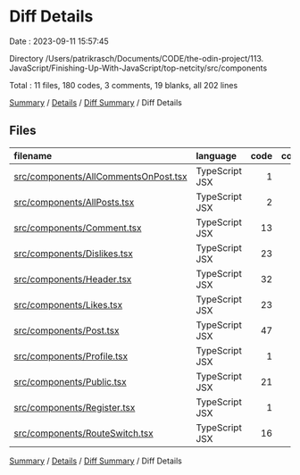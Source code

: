 # Diff Details

Date : 2023-09-11 15:57:45

Directory /Users/patrikrasch/Documents/CODE/the-odin-project/113. JavaScript/Finishing-Up-With-JavaScript/top-netcity/src/components

Total : 11 files,  180 codes, 3 comments, 19 blanks, all 202 lines

[Summary](results.md) / [Details](details.md) / [Diff Summary](diff.md) / Diff Details

## Files
| filename | language | code | comment | blank | total |
| :--- | :--- | ---: | ---: | ---: | ---: |
| [src/components/AllCommentsOnPost.tsx](/src/components/AllCommentsOnPost.tsx) | TypeScript JSX | 1 | 3 | 0 | 4 |
| [src/components/AllPosts.tsx](/src/components/AllPosts.tsx) | TypeScript JSX | 2 | 0 | 0 | 2 |
| [src/components/Comment.tsx](/src/components/Comment.tsx) | TypeScript JSX | 13 | -1 | 2 | 14 |
| [src/components/Dislikes.tsx](/src/components/Dislikes.tsx) | TypeScript JSX | 23 | 0 | 1 | 24 |
| [src/components/Header.tsx](/src/components/Header.tsx) | TypeScript JSX | 32 | 0 | 3 | 35 |
| [src/components/Likes.tsx](/src/components/Likes.tsx) | TypeScript JSX | 23 | -2 | 1 | 22 |
| [src/components/Post.tsx](/src/components/Post.tsx) | TypeScript JSX | 47 | 0 | 4 | 51 |
| [src/components/Profile.tsx](/src/components/Profile.tsx) | TypeScript JSX | 1 | 0 | 0 | 1 |
| [src/components/Public.tsx](/src/components/Public.tsx) | TypeScript JSX | 21 | 4 | 5 | 30 |
| [src/components/Register.tsx](/src/components/Register.tsx) | TypeScript JSX | 1 | 0 | 0 | 1 |
| [src/components/RouteSwitch.tsx](/src/components/RouteSwitch.tsx) | TypeScript JSX | 16 | -1 | 3 | 18 |

[Summary](results.md) / [Details](details.md) / [Diff Summary](diff.md) / Diff Details